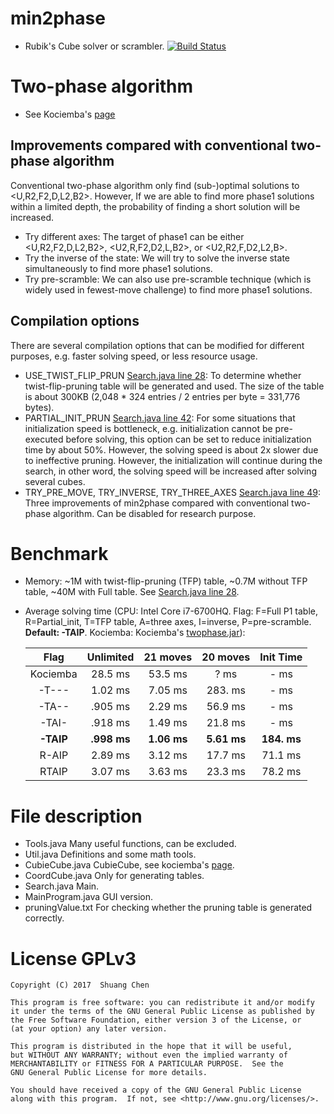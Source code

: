 # min2phase
- Rubik's Cube solver or scrambler. [![Build Status](https://travis-ci.org/cs0x7f/min2phase.svg?branch=master)](https://travis-ci.org/cs0x7f/min2phase)

# Two-phase algorithm
- See Kociemba's [page](http://kociemba.org/cube.htm)

## Improvements compared with conventional two-phase algorithm
Conventional two-phase algorithm only find (sub-)optimal solutions to &lt;U,R2,F2,D,L2,B2&gt;. However, If we are able to find more phase1 solutions within a limited depth, the probability of finding a short solution will be increased. 
- Try different axes: The target of phase1 can be either &lt;U,R2,F2,D,L2,B2&gt;, &lt;U2,R,F2,D2,L,B2&gt;, or &lt;U2,R2,F,D2,L2,B&gt;.
- Try the inverse of the state: We will try to solve the inverse state simultaneously to find more phase1 solutions. 
- Try pre-scramble: We can also use pre-scramble technique (which is widely used in fewest-move challenge) to find more phase1 solutions.

## Compilation options
There are several compilation options that can be modified for different purposes, e.g. faster solving speed, or less resource usage. 
- USE_TWIST_FLIP_PRUN [Search.java line 28](https://github.com/cs0x7f/min2phase/blob/dev/Search.java#L28): To determine whether twist-flip-pruning table will be generated and used. The size of the table is about 300KB (2,048 * 324 entries / 2 entries per byte = 331,776 bytes).
- PARTIAL_INIT_PRUN [Search.java line 42](https://github.com/cs0x7f/min2phase/blob/dev/Search.java#L42): For some situations that initialization speed is bottleneck, e.g. initialization cannot be pre-executed before solving, this option can be set to reduce initialization time by about 50%. However, the solving speed is about 2x slower due to ineffective pruning. However, the initialization will continue during the search, in other word, the solving speed will be increased after solving several cubes.
- TRY_PRE_MOVE, TRY_INVERSE, TRY_THREE_AXES [Search.java line 49](https://github.com/cs0x7f/min2phase/blob/dev/Search.java#L49): Three improvements of min2phase compared with conventional two-phase algorithm. Can be disabled for research purpose. 

# Benchmark
- Memory: ~1M with twist-flip-pruning (TFP) table, ~0.7M without TFP table, ~40M with Full table. See [Search.java line 28](https://github.com/cs0x7f/min2phase/blob/dev/Search.java#L28).
- Average solving time (CPU: Intel Core i7-6700HQ. Flag: F=Full P1 table, R=Partial_init, T=TFP table, A=three axes, I=inverse, P=pre-scramble. **Default: -TAIP**. Kociemba: Kociemba's [twophase.jar](http://kociemba.org/downloads/twophase.jar)):

    |   Flag   | Unlimited |  21 moves |  20 moves | Init Time |
    |:--------:|:---------:|:---------:|:---------:|:---------:|
    | Kociemba |  28.5 ms  |  53.5 ms  |     ? ms  |    -  ms  |
    |  -T---   |  1.02 ms  |  7.05 ms  |  283. ms  |    -  ms  |
    |  -TA--   |  .905 ms  |  2.29 ms  |  56.9 ms  |    -  ms  |
    |  -TAI-   |  .918 ms  |  1.49 ms  |  21.8 ms  |    -  ms  |
    |**-TAIP** |**.998 ms**|**1.06 ms**|**5.61 ms**|**184. ms**|
    |  R-AIP   |  2.89 ms  |  3.12 ms  |  17.7 ms  |  71.1 ms  |
    |  RTAIP   |  3.07 ms  |  3.63 ms  |  23.3 ms  |  78.2 ms  |


# File description
- Tools.java Many useful functions, can be excluded.
- Util.java  Definitions and some math tools.
- CubieCube.java  CubieCube, see kociemba's [page](http://kociemba.org/math/cubielevel.htm).
- CoordCube.java  Only for generating tables.
- Search.java  Main.
- MainProgram.java  GUI version.
- pruningValue.txt  For checking whether the pruning table is generated correctly.

# License GPLv3

    Copyright (C) 2017  Shuang Chen

    This program is free software: you can redistribute it and/or modify
    it under the terms of the GNU General Public License as published by
    the Free Software Foundation, either version 3 of the License, or
    (at your option) any later version.

    This program is distributed in the hope that it will be useful,
    but WITHOUT ANY WARRANTY; without even the implied warranty of
    MERCHANTABILITY or FITNESS FOR A PARTICULAR PURPOSE.  See the
    GNU General Public License for more details.

    You should have received a copy of the GNU General Public License
    along with this program.  If not, see <http://www.gnu.org/licenses/>.

